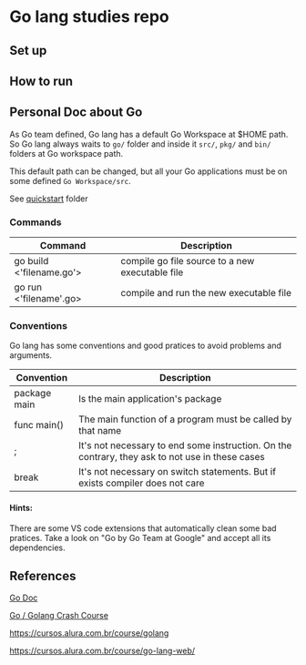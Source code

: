 # Go lang studies repo

## Set up

## How to run

## Personal Doc about Go

As Go team defined, Go lang has a default Go Workspace at $HOME path. So Go lang always waits to `go/` folder and inside it `src/`, `pkg/` and `bin/` folders at Go workspace path.

This default path can be changed, but all your Go applications must be on some defined `Go Workspace/src`.

See [quickstart](quickstart/) folder

### Commands

|Command|Description|
|------|-------|
|go build <'filename.go'>|compile go file source to a new executable file|
|go run <'filename'.go>|compile and run the new executable file|

### Conventions

Go lang has some conventions and good pratices to avoid problems and arguments.

|Convention|Description|
|------|-------|
|package main|Is the main application's package|
|func main()|The main function of a program must be called by that name|
|;|It's not necessary to end some instruction. On the contrary, they ask to not use in these cases|
|break|It's not necessary on switch statements. But if exists compiler does not care|

#### Hints:

There are some VS code extensions that automatically clean some bad pratices. Take a look on "Go by Go Team at Google" and accept all its dependencies.



## References

[Go Doc](www.golang.org)

[Go / Golang Crash Course](https://www.youtube.com/watch?v=SqrbIlUwR0U)

https://cursos.alura.com.br/course/golang

https://cursos.alura.com.br/course/go-lang-web/
